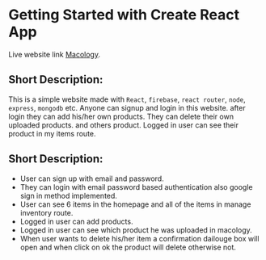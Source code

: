# Getting Started with Create React App

Live website link [Macology](https://macology-afc12.web.app/).

## Short Description: 
This is a simple website made with `React`, `firebase`, `react router`, `node`, `express`, `mongodb` etc. Anyone can signup and login in this website. after login they can add his/her own products. They  can delete their own uploaded products. and others product. Logged in user can see their product in my items route.

## Short Description: 
- User can sign up with email and password.
- They can login with email password based authentication also google sign in method implemented.
- User can see 6 items in the homepage and all of the items in manage inventory route.
- Logged in user can add products.
- Logged in user can see which product he was uploaded in macology.
- When user wants to delete his/her item a confirmation dailouge box will open and when click on ok the product will delete otherwise not.

